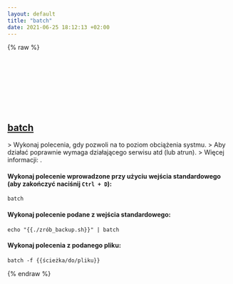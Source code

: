 ```yaml
---
layout: default
title: "batch"
date: 2021-06-25 18:12:13 +02:00
---
```

{% raw %}
<h2 id="batch">
  <a href="/pl/common/batch.html">batch</a> <a href="#batch"><svg class="icon">
    <use href="/assets/images/unicode_sprite.svg#link" />
  </svg></a>
</h2>
> Wykonaj polecenia, gdy pozwoli na to poziom obciążenia systmu.
> Aby działać poprawnie wymaga działającego serwisu atd (lub atrun).
> Więcej informacji: <https://man.archlinux.org/man/at.1>.

#### Wykonaj polecenie wprowadzone przy użyciu wejścia standardowego (aby zakończyć naciśnij `Ctrl + D`):
```shell
batch
```
#### Wykonaj polecenie podane z wejścia standardowego:
```shell
echo "{{./zrób_backup.sh}}" | batch
```
#### Wykonaj polecenia z podanego pliku:
```shell
batch -f {{ścieżka/do/pliku}}
```
{% endraw %}